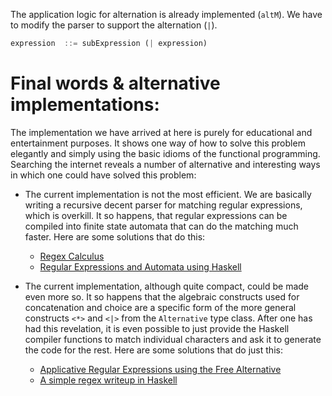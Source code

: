 The application logic for alternation is already implemented (`altM`).
We have to modify the parser to support the alternation (`|`).

```Haskell
expression  ::= subExpression (| expression)
```


# Final words & alternative implementations:

The implementation we have arrived at here is purely for educational and entertainment purposes.
It shows one way of how to solve this problem elegantly and simply using the basic idioms of the functional programming.
Searching the internet reveals a number of alternative and interesting ways in which one could have solved this problem:

- The current implementation is not the most efficient.
  We are basically writing a recursive decent parser for matching regular expressions, which is overkill.
  It so happens, that regular expressions can be compiled into finite state automata that can do the matching much faster.
  Here are some solutions that do this:
    - [Regex Calculus](https://crypto.stanford.edu/~blynn/haskell/re.html)
    - [Regular Expressions and Automata using Haskell](https://www.cs.kent.ac.uk/people/staff/sjt/craft2e/regExp.pdf)

- The current implementation, although quite compact, could be made even more so.
  It so happens that the algebraic constructs used for concatenation and choice are a specific form of the more general constructs `<*>` and `<|>` from the `Alternative` type class.
  After one has had this revelation, it is even possible to just provide the Haskell compiler functions to match individual characters and ask it to generate the code for the rest.
  Here are some solutions that do just this:
    - [Applicative Regular Expressions using the Free Alternative](https://blog.jle.im/entry/free-alternative-regexp.html)
    - [A simple regex writeup in Haskell](https://gist.github.com/t0yv0/1082416/cff5bcf8ee449f4ebd2296eb25e3d811717d6bd6)
